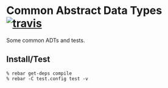 # Common Abstract Data Types [![travis](https://secure.travis-ci.org/hyperthunk/common_adt.png)](http://travis-ci.org/hyperthunk/common_adt)

Some common ADTs and tests.

## Install/Test

    % rebar get-deps compile
    % rebar -C test.config test -v
